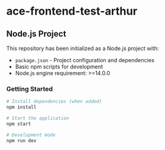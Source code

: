 # ace-frontend-test-arthur
## Node.js Project

This repository has been initialized as a Node.js project with:
- `package.json` - Project configuration and dependencies
- Basic npm scripts for development
- Node.js engine requirement: >=14.0.0

### Getting Started

```bash
# Install dependencies (when added)
npm install

# Start the application
npm start

# Development mode
npm run dev
```
